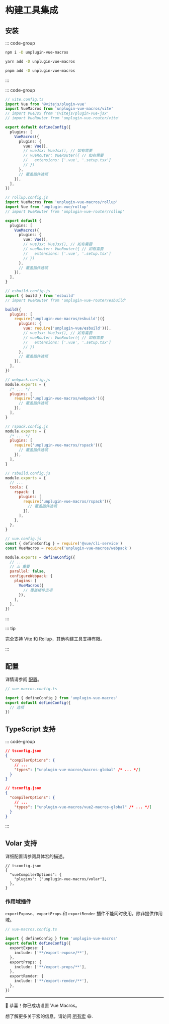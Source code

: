 # 构建工具集成 <PackageVersion name="unplugin-vue-macros" />

## 安装

::: code-group

```bash [npm]
npm i -D unplugin-vue-macros
```

```bash [yarn]
yarn add -D unplugin-vue-macros
```

```bash [pnpm]
pnpm add -D unplugin-vue-macros
```

:::

::: code-group

```ts [Vite]
// vite.config.ts
import Vue from '@vitejs/plugin-vue'
import VueMacros from 'unplugin-vue-macros/vite'
// import VueJsx from '@vitejs/plugin-vue-jsx'
// import VueRouter from 'unplugin-vue-router/vite'

export default defineConfig({
  plugins: [
    VueMacros({
      plugins: {
        vue: Vue(),
        // vueJsx: VueJsx(), // 如有需要
        // vueRouter: VueRouter({ // 如有需要
        //   extensions: ['.vue', '.setup.tsx']
        // })
      },
      // 覆盖插件选项
    }),
  ],
})
```

```ts [Rollup]
// rollup.config.js
import VueMacros from 'unplugin-vue-macros/rollup'
import Vue from 'unplugin-vue/rollup'
// import VueRouter from 'unplugin-vue-router/rollup'

export default {
  plugins: [
    VueMacros({
      plugins: {
        vue: Vue(),
        // vueJsx: VueJsx(), // 如有需要
        // vueRouter: VueRouter({ // 如有需要
        //   extensions: ['.vue', '.setup.tsx']
        // })
      },
      // 覆盖插件选项
    }),
  ],
}
```

```js [esbuild]
// esbuild.config.js
import { build } from 'esbuild'
// import VueRouter from 'unplugin-vue-router/esbuild'

build({
  plugins: [
    require('unplugin-vue-macros/esbuild')({
      plugins: {
        vue: require('unplugin-vue/esbuild')(),
        // vueJsx: VueJsx(), // 如有需要
        // vueRouter: VueRouter({ // 如有需要
        //   extensions: ['.vue', '.setup.tsx']
        // })
      },
      // 覆盖插件选项
    }),
  ],
})
```

```js [Webpack]
// webpack.config.js
module.exports = {
  /* ... */
  plugins: [
    require('unplugin-vue-macros/webpack')({
      // 覆盖插件选项
    }),
  ],
}
```

```js [Rspack]
// rspack.config.js
module.exports = {
  /* ... */
  plugins: [
    require('unplugin-vue-macros/rspack')({
      // 覆盖插件选项
    }),
  ],
}
```

```js [Rsbuild]
// rsbuild.config.js
module.exports = {
  // ...
  tools: {
    rspack: {
      plugins: [
        require('unplugin-vue-macros/rspack')({
          // 覆盖插件选项
        }),
      ],
    },
  },
}
```

```js [Vue CLI]
// vue.config.js
const { defineConfig } = require('@vue/cli-service')
const VueMacros = require('unplugin-vue-macros/webpack')

module.exports = defineConfig({
  // ...
  // ⚠️ 重要
  parallel: false,
  configureWebpack: {
    plugins: [
      VueMacros({
        // 覆盖插件选项
      }),
    ],
  },
})
```

:::

::: tip

完全支持 Vite 和 Rollup，其他构建工具支持有限。

:::

## 配置

详情请参阅 [配置](./configurations.md)。

```ts twoslash
// vue-macros.config.ts

import { defineConfig } from 'unplugin-vue-macros'
export default defineConfig({
  // 选项
})
```

## TypeScript 支持

::: code-group

```json {0} [Vue 3]
// tsconfig.json
{
  "compilerOptions": {
    // ...
    "types": ["unplugin-vue-macros/macros-global" /* ... */]
  }
}
```

```json {0} [Vue 2]
// tsconfig.json
{
  "compilerOptions": {
    // ...
    "types": ["unplugin-vue-macros/vue2-macros-global" /* ... */]
  }
}
```

:::

## Volar 支持

详细配置请参阅具体宏的描述。

```jsonc
// tsconfig.json
{
  "vueCompilerOptions": {
    "plugins": ["unplugin-vue-macros/volar"],
  },
}
```

### 作用域插件

`exportExpose`、`exportProps` 和 `exportRender` 插件不能同时使用，除非提供作用域。

```ts twoslash
// vue-macros.config.ts

import { defineConfig } from 'unplugin-vue-macros'
export default defineConfig({
  exportExpose: {
    include: ['**/export-expose/**'],
  },
  exportProps: {
    include: ['**/export-props/**'],
  },
  exportRender: {
    include: ['**/export-render/**'],
  },
})
```

---

:tada: 恭喜！你已成功设置 Vue Macros。

想了解更多关于宏的信息，请访问 [所有宏](/macros/) :laughing:.
